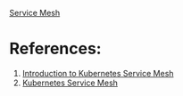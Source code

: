 
[Service Mesh](../2.%20Architecture/1.%20The%20Introduction%20of%20System%20Design/1.%20Concepts/Service%20Mesh.md)

# References:

1. [Introduction to Kubernetes Service Mesh](https://www.weave.works/blog/introduction-to-service-meshes-on-kubernetes-and-progressive-delivery)
2. [Kubernetes Service Mesh](https://akomljen.com/kubernetes-service-mesh/)